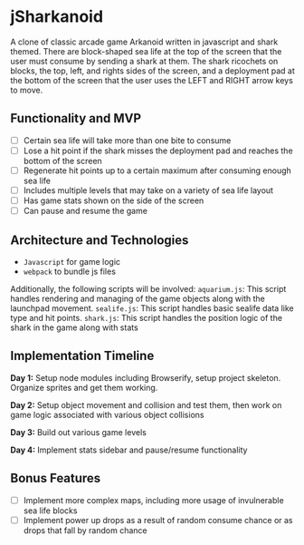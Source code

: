 # jSharkanoid

A clone of classic arcade game Arkanoid written in javascript and shark themed. There are block-shaped sea life at the top of the screen that the user must consume by sending a shark at them. The shark ricochets on blocks, the top, left, and rights sides of the screen, and a deployment pad at the bottom of the screen that the user uses the LEFT and RIGHT arrow keys to move.

## Functionality and MVP
 - [ ] Certain sea life will take more than one bite to consume
 - [ ] Lose a hit point if the shark misses the deployment pad and reaches the bottom of the screen
 - [ ] Regenerate hit points up to a certain maximum after consuming enough sea life
 - [ ] Includes multiple levels that may take on a variety of sea life layout
 - [ ] Has game stats shown on the side of the screen
 - [ ] Can pause and resume the game

## Architecture and Technologies
 * `Javascript` for game logic
 * `webpack` to bundle js files
 
Additionally, the following scripts will be involved:
`aquarium.js`: This script handles rendering and managing of the game objects along with the launchpad movement.
`sealife.js`: This script handles basic sealife data like type and hit points.
`shark.js`: This script handles the position logic of the shark in the game along with stats

## Implementation Timeline
**Day 1:** Setup node modules including Browserify, setup project skeleton. Organize sprites and get them working.

**Day 2:** Setup object movement and collision and test them, then work on game logic associated with various object collisions

**Day 3:** Build out various game levels

**Day 4:** Implement stats sidebar and pause/resume functionality

## Bonus Features
 - [ ] Implement more complex maps, including more usage of invulnerable sea life blocks
 - [ ] Implement power up drops as a result of random consume chance or as drops that fall by random chance
